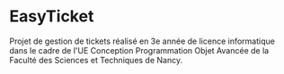 # EasyTicket
Projet de gestion de tickets réalisé en 3e année de licence informatique dans le cadre de l'UE Conception Programmation Objet Avancée de la Faculté des Sciences et Techniques de Nancy.
